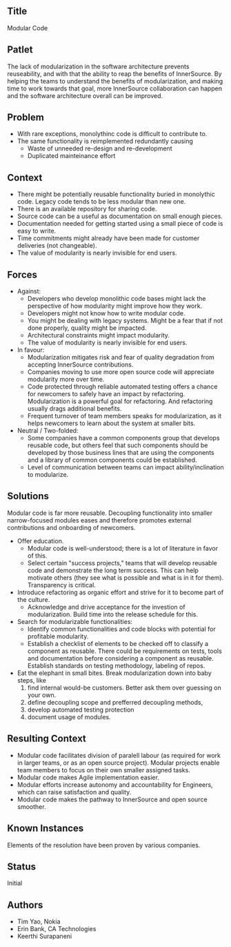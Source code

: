 ## Title

Modular Code

## Patlet

The lack of modularization in the software architecture prevents reuseability, and with that the ability to reap the benefits of InnerSource. By helping the teams to understand the benefits of modularization, and making time to work towards that goal, more InnerSource collaboration can happen and the software architecture overall can be improved.

## Problem

* With rare exceptions, monolythinc code is difficult to contribute to.
* The same functionality is reimplemented redundantly causing
  * Waste of unneeded re-design and re-development
  * Duplicated mainteinance effort

## Context

* There might be potentially reusable functionality buried in monolythic code.
  Legacy code tends to be less modular than new one.
* There is an available repository for sharing code.
* Source code can be a useful as documentation on small enough pieces.
* Documentation needed for getting started using a small piece of code is easy to write.
* Time commitments might already have been made for customer deliveries (not changeable).
* The value of modularity is nearly invisible for end users.

## Forces
* Against:
  * Developers who develop monolithic code bases might lack the perspective of how modularity might improve how they work.
  * Developers might not know how to write modular code.
  * You might be dealing with legacy systems. Might be a fear that if not done properly, quality might be impacted.
  * Architectural constraints might impact modularity.
  * The value of modularity is nearly invisible for end users.
* In favour:
  * Modularization mitigates risk and fear of quality degradation from accepting InnerSource contributions.
  * Companies moving to use more open source code will appreciate modularity more over time.
  * Code protected through reliable automated testing offers a chance for newcomers to safely have an impact by refactoring. Modularization is a powerful goal for refactoring. And refactoring usually drags additional benefits.
  * Frequent turnover of team members speaks for modularization, as it helps newcomers to learn about the system at smaller bits.
* Neutral / Two-folded:
  * Some companies have a common components group that develops reusable code, but others feel that such components should be developed by those business lines that are using the components and a library of common components could be established.
  * Level of communication between teams can impact ability/inclination to modularize.

## Solutions

Modular code is far more reusable. Decoupling functionality into smaller narrow-focused modules eases
and therefore promotes external contributions and onboarding of newcomers.
* Offer education.
  * Modular code is well-understood; there is a lot of literature in favor of this.
  * Select certain "success projects," teams that will develop reusable code and demonstrate the long term success. This can help motivate others (they see what is possible and what is in it for them). Transparency is critical.
* Introduce refactoring as organic effort and strive for it to become part of the culture.
  * Acknowledge and drive acceptance for the investion of modularization. Build time into the release schedule for this.
* Search for modularizable functionalities:
  * Identify common functionalities and code blocks with potential for profitable modularity.
  * Establish a checklist of elements to be checked off to classify a component as reusable.
    There could be requirements on tests, tools and documentation before considering a component as reusable.
    Establish standards on testing methodology, labeling of repos.
* Eat the elephant in small bites. Break modularization down into baby steps, like
  1. find internal would-be customers. Better ask them over guessing on your own.
  1. define decoupling scope and prefferred decoupling methods,
  1. develop automated testing protection
  1. document usage of modules.

## Resulting Context

* Modular code facilitates division of paralell labour (as required for work in larger teams, or as an open source project). Modular projects enable team members to focus on their own smaller assigned tasks.
* Modular code makes Agile implementation easier.
* Modular efforts increase autonomy and accountability for Engineers, which can raise satisfaction and quality.
* Modular code makes the pathway to InnerSource and open source smoother.
## Known Instances

Elements of the resolution have been proven by various companies.

## Status

Initial

## Authors  

* Tim Yao, Nokia
* Erin Bank, CA Technologies
* Keerthi Surapaneni
